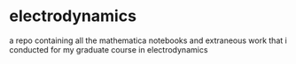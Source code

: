 # electrodynamics
a repo containing all the mathematica notebooks and extraneous work that i conducted for my graduate course in electrodynamics
